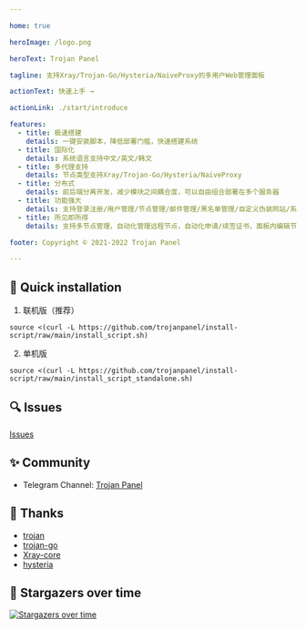 ```yaml
---

home: true

heroImage: /logo.png

heroText: Trojan Panel

tagline: 支持Xray/Trojan-Go/Hysteria/NaiveProxy的多用户Web管理面板

actionText: 快速上手 →

actionLink: ./start/introduce

features:
  - title: 极速搭建
    details: 一键安装脚本，降低部署门槛，快速搭建系统
  - title: 国际化
    details: 系统语言支持中文/英文/韩文
  - title: 多代理支持
    details: 节点类型支持Xray/Trojan-Go/Hysteria/NaiveProxy
  - title: 分布式
    details: 前后端分离开发，减少模块之间耦合度，可以自由组合部署在多个服务器
  - title: 功能强大
    details: 支持登录注册/用户管理/节点管理/邮件管理/黑名单管理/自定义伪装网站/系统看板等
  - title: 所见即所得
    details: 支持多节点管理，自动化管理远程节点，自动化申请/续签证书，面板内编辑节点，远程服务实时修改节点配置

footer: Copyright © 2021-2022 Trojan Panel

---
```


## 🚀 Quick installation

1. 联机版（推荐）

```shell
source <(curl -L https://github.com/trojanpanel/install-script/raw/main/install_script.sh)
```

2. 单机版

```shell
source <(curl -L https://github.com/trojanpanel/install-script/raw/main/install_script_standalone.sh)
```

## 🔍 Issues

[Issues](https://github.com/trojanpanel/install-script/issues)

## ✨ Community

- Telegram Channel: [Trojan Panel](https://t.me/TrojanPanel)

## 💞 Thanks

- [trojan](https://github.com/trojan-gfw/trojan)
- [trojan-go](https://github.com/p4gefau1t/trojan-go)
- [Xray-core](https://github.com/XTLS/Xray-core)
- [hysteria](https://github.com/HyNetwork/hysteria)

## 🌟 Stargazers over time

[![Stargazers over time](https://starchart.cc/trojanpanel/install-script.svg)](https://github.com/trojanpanel/install-script)